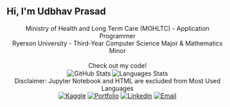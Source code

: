 ## Hi, I'm Udbhav Prasad

<p align=center>
  Ministry of Health and Long Term Care (MOHLTC) - Application Programmer <br>
  Ryerson University - Third-Year Computer Science Major & Mathematics Minor <br><br>
  Check out my code! <br>
  <img align=center alt="GitHub Stats" src="https://github-readme-stats.vercel.app/api?username=UdbhavPrasad072300&count_private=true&hide=prs&include_all_commits=true">
  <img align=center alt="Languages Stats" src="https://github-readme-stats.vercel.app/api/top-langs/?username=UdbhavPrasad072300&layout=compact&hide=jupyter%20notebook,html"><br>
  Disclaimer: Jupyter Notebook and HTML are excluded from Most Used Languages
  <br> 
  <a href="https://www.kaggle.com/udbhavprasad1"><img alt="Kaggle" src="https://img.shields.io/badge/Kaggle-www.kaggle.com/udbhavprasad1-blue?style=flat-square"></a>
  <a href="https://udbhavprasad.com/"><img alt="Portfolio" src="https://img.shields.io/badge/Portfolio-www.udbhavprasad.com-red?style=flat-square"></a>
  <a href="https://www.linkedin.com/in/udbhav-prasad-1506b7192/"><img alt="Linkedin" src="https://img.shields.io/badge/Linkedin-Udbhav%20Prasad-white?style=flat-square"></a>
  <a href="mailto:uprasad@ryerson.ca"><img alt="Email" src="https://img.shields.io/badge/Email-uprasad@ryerson.ca-blue?style=flat-square"></a>
</p>
